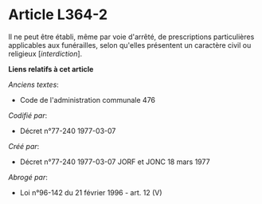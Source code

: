 # Article L364-2

Il ne peut être établi, même par voie d'arrêté, de prescriptions particulières applicables aux funérailles, selon qu'elles
présentent un caractère civil ou religieux [*interdiction*].

**Liens relatifs à cet article**

_Anciens textes_:

  - Code de l'administration communale 476

_Codifié par_:

  - Décret n°77-240 1977-03-07

_Créé par_:

  - Décret n°77-240 1977-03-07 JORF et JONC 18 mars 1977

_Abrogé par_:

  - Loi n°96-142 du 21 février 1996 - art. 12 (V)
